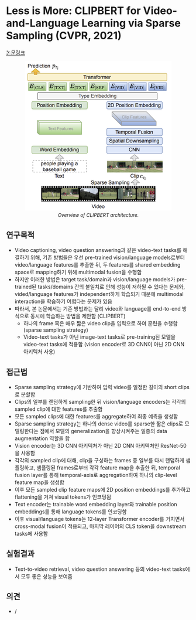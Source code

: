 # Less is More: CLIPBERT for Video-and-Language Learning via Sparse Sampling (CVPR, 2021)

[논문링크](https://openaccess.thecvf.com/content/CVPR2021/html/Lei_Less_Is_More_ClipBERT_for_Video-and-Language_Learning_via_Sparse_Sampling_CVPR_2021_paper.html)

<p align="center">
    <img width="400" alt='fig1' src="../img/lei2021less.png?raw=true"></br>
    <em><font size=2>Overview of CLIPBERT architecture.</font></em>
</p>

## 연구목적
- Video captioning, video question answering과 같은 video-text tasks를 해결하기 위해, 기존 방법들은 우선 pre-trained vision/language models로부터 video/language features를 추출한 뒤, 두 features를 shared embedding space로 mapping하기 위해 multimodal fusion을 수행함
- 하지만 이러한 방법은 target task/domain과 vision/language models가 pre-trained된 tasks/domains 간의 불일치로 인해 성능이 저하될 수 있다는 문제와, vided/language features가 independent하게 학습되기 때문에 multimodal interaction을 학습하기 어렵다는 문제가 있음
- 따라서, 본 논문에서는 기존 방법과는 달리 video와 language를 end-to-end 방식으로 동시에 학습하는 방법을 제안함 (CLIPBERT)
  - 하나의 frame 혹은 매우 짧은 video clip을 입력으로 하여 훈련을 수행함 (sparse sampling strategy)
  - Video-text tasks가 아닌 image-text tasks로 pre-training된 모델을 video-text tasks에 적용함 (vision encoder로 3D CNN이 아닌 2D CNN 아키텍처 사용)

## 접근법
- Sparse sampling strategy에 기반하여 입력 video를 일정한 길이의 short clips로 분할함
- Clips의 일부를 랜덤하게 sampling한 뒤 vision/language encoders는 각각의 sampled clip에 대한 features를 추출함
- 모든 sampled clips에 대한 features를 aggregate하여 최종 예측을 생성함
- Sparse sampling strategy는 하나의 dense video를 sparse한 짧은 clips로 모델링한다는 점에서 모델의 generalization을 향상시켜주는 일종의 data augmentation 역할을 함
- Vision encoder는 3D CNN 아키텍처가 아닌 2D CNN 아키텍처인 ResNet-50을 사용함
- 각각의 sampled clip에 대해, clip을 구성하는 frames 중 일부를 다시 랜덤하게 샘플링하고, 샘플링된 frames로부터 각각 feature map을 추출한 뒤, temporal fusion layer를 통해 temporal-axis로 aggregation하여 하나의 clip-level feature map을 생성함
- 이후 모든 sampled clip feature maps에 2D position embeddings를 추가하고 flattening을 거쳐 visual tokens가 인코딩됨
- Text encoder는 trainable word embedding layer와 trainable position embeddings를 통해 language tokens를 인코딩함
- 이후 visual/language tokens는 12-layer Transformer encoder를 거치면서 cross-modal fusion이 적용되고, 마지막 레이어의 CLS token을 downstream tasks에 사용함

## 실험결과
- Text-to-video retrieval, video question answering 등의 video-text tasks에서 모두 좋은 성능을 보여줌

## 의견
- /